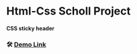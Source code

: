 # Html-Css Scholl Project
#### CSS sticky header
### 🛠️ [Demo Link](https://ilkaytech.github.io/CW-Portfolio2/)
